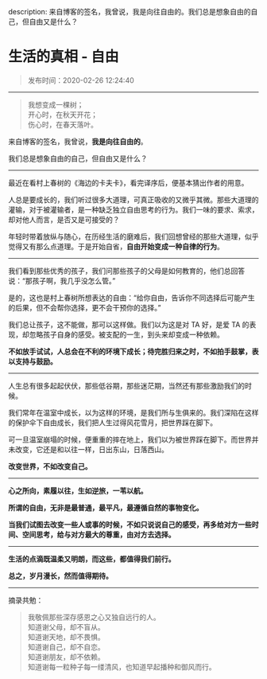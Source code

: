 description: 来自博客的签名，我曾说，我是向往自由的。我们总是想象自由的自己，但自由又是什么？

# 生活的真相 - 自由

> 发布时间：2020-02-26 12:24:40

----

> 我想变成一棵树；  
> 开心时，在秋天开花；  
> 伤心时，在春天落叶。

来自博客的签名，我曾说，**我是向往自由的**。

我们总是想象自由的自己，但自由又是什么？

----

最近在看村上春树的《海边的卡夫卡》，看完译序后，便基本猜出作者的用意。

人总是要成长的，我们听过很多大道理，可真正吸收的又微乎其微。那些大道理的灌输，对于被灌输者，是一种缺乏独立自由思考的行为。我们一味的要求、索求，却对他人而言，是否又是可接受的？

年轻时带着放纵与随心，在历经生活的磨难后，我们回想曾经的那些大道理，似乎觉得又有那么点道理。于是开始自省，**自由开始变成一种自律的行为**。

----

我们看到那些优秀的孩子，我们问那些孩子的父母是如何教育的，他们总回答说：“那孩子啊，我几乎没怎么管。” 

是的，这也是村上春树所想表达的自由：“给你自由，告诉你不同选择后可能产生的后果，但不会帮你选择，更不会干预你的选择。”

我们总让孩子，这不能做，那可以这样做。我们以为这是对 TA 好，是爱 TA 的表现，却忽略孩子自身的感受。被支配的一生，到头来却变成一种依赖。

**不如放手试试，人总会在不利的环境下成长；待完胜归来之时，不如拍手鼓掌，表以支持与鼓励。**

----

人生总有很多起起伏伏，那些低谷期，那些迷茫期，当然还有那些激励我们的时候。

我们常年在温室中成长，以为这样的环境，是我们所与生俱来的。我们深陷在这样的保护伞下自由成长，我们把人生过得风花雪月，把世界踩在脚下。

可一旦温室崩塌的时候，便重重的摔在地上，我们以为被世界踩在脚下。而世界并未改变，它还是和以往一样，日出东山，日落西山。

**改变世界，不如改变自己。**

----

**心之所向，素履以往，生如逆旅，一苇以航。**

**所谓的自由，无非是最普通，最平凡，最遵循自然的事物变化。**

**当我们试图去改变一些人或事的时候，不如只说说自己的感受，再多给对方一些时间、空间思考，给与对方最大的尊重，由对方去选择。**

----

**生活的点滴既温柔又明朗，而这些，都值得我们前行。**

**总之，岁月漫长，然而值得期待。**

----

摘录共勉：

> 我敬佩那些深存感恩之心又独自远行的人。  
> 知道谢父母，却不盲从。  
> 知道谢天地，却不畏惧。  
> 知道谢自己，却不自恋。  
> 知道谢朋友，却不依赖。  
> 知道谢每一粒种子每一缕清风，也知道早起播种和御风而行。